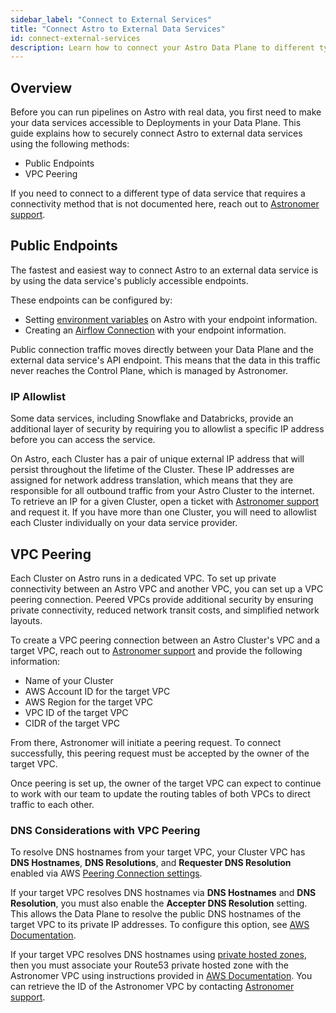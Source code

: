 ```yaml
---
sidebar_label: "Connect to External Services"
title: "Connect Astro to External Data Services"
id: connect-external-services
description: Learn how to connect your Astro Data Plane to different types of external data services.
---
```


## Overview

Before you can run pipelines on Astro with real data, you first need to make your data services accessible to Deployments in your Data Plane. This guide explains how to securely connect Astro to external data services using the following methods:

- Public Endpoints
- VPC Peering

If you need to connect to a different type of data service that requires a connectivity method that is not documented here, reach out to [Astronomer support](https://support.astronomer.io).

## Public Endpoints

The fastest and easiest way to connect Astro to an external data service is by using the data service's publicly accessible endpoints.

These endpoints can be configured by:

- Setting [environment variables](environment-variables.md) on Astro with your endpoint information.
- Creating an [Airflow Connection](https://airflow.apache.org/docs/apache-airflow/stable/howto/connection.html) with your endpoint information.

Public connection traffic moves directly between your Data Plane and the external data service's API endpoint. This means that the data in this traffic never reaches the Control Plane, which is managed by Astronomer.

### IP Allowlist

Some data services, including Snowflake and Databricks, provide an additional layer of security by requiring you to allowlist a specific IP address before you can access the service.

On Astro, each Cluster has a pair of unique external IP address that will persist throughout the lifetime of the Cluster. These IP addresses are assigned for network address translation, which means that they are responsible for all outbound traffic from your Astro Cluster to the internet. To retrieve an IP for a given Cluster, open a ticket with [Astronomer support](https://support.astronomer.io) and request it. If you have more than one Cluster, you will need to allowlist each Cluster individually on your data service provider.

## VPC Peering

Each Cluster on Astro runs in a dedicated VPC. To set up private connectivity between an Astro VPC and another VPC, you can set up a VPC peering connection. Peered VPCs provide additional security by ensuring private connectivity, reduced network transit costs, and simplified network layouts.

To create a VPC peering connection between an Astro Cluster's VPC and a target VPC, reach out to [Astronomer support](https://support.astronomer.io) and provide the following information:

- Name of your Cluster
- AWS Account ID for the target VPC
- AWS Region for the target VPC
- VPC ID of the target VPC
- CIDR of the target VPC

From there, Astronomer will initiate a peering request. To connect successfully, this peering request must be accepted by the owner of the target VPC.

Once peering is set up, the owner of the target VPC can expect to continue to work with our team to update the routing tables of both VPCs to direct traffic to each other.

### DNS Considerations with VPC Peering

To resolve DNS hostnames from your target VPC, your Cluster VPC has **DNS Hostnames**, **DNS Resolutions**, and **Requester DNS Resolution** enabled via AWS [Peering Connection settings](https://docs.aws.amazon.com/vpc/latest/peering/modify-peering-connections.html).  

If your target VPC resolves DNS hostnames via **DNS Hostnames** and **DNS Resolution**, you must also enable the **Accepter DNS Resolution** setting. This allows the Data Plane to resolve the public DNS hostnames of the target VPC to its private IP addresses. To configure this option, see [AWS Documentation](https://docs.aws.amazon.com/vpc/latest/peering/modify-peering-connections.html).

If your target VPC resolves DNS hostnames using [private hosted zones](https://docs.aws.amazon.com/Route53/latest/DeveloperGuide/hosted-zones-private.html), then you must associate your Route53 private hosted zone with the Astronomer VPC using instructions provided in [AWS Documentation](https://aws.amazon.com/premiumsupport/knowledge-center/route53-private-hosted-zone/). You can retrieve the ID of the Astronomer VPC by contacting [Astronomer support](https://support.astronomer.io).
